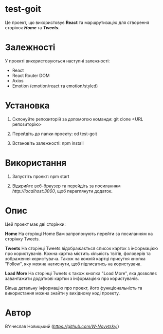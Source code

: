 # **test-goit**

Це проект, що використовує **React** та маршрутизацію для створення сторінок
**_Home_** та **_Tweets_**.

# Залежності

У проекті використовуються наступні залежності:

- React
- React Router DOM
- Axios
- Emotion (emotion/react та emotion/styled)

# Установка

1. Склонуйте репозиторій за допомогою команди: git clone <URL репозиторію>

2. Перейдіть до папки проекту: cd test-goit

3. Встановіть залежності: npm install

# Використання

1. Запустіть проект: npm start

2. Відкрийте веб-браузер та перейдіть за посиланням _http://localhost:3000_, щоб
   переглянути додаток.

# Опис

Цей проект має дві сторінки:

**Home** На сторінці Home Вам запропонують перейти за посиланням на сторінку
Tweets.

**Tweets** На сторінці Tweets відображається список карток з інформацією про
користувачів. Кожна картка містить кількість твітів, фоловерів та зображення
користувача. Також на кожній картці присутня кнопка "Follow", яку можна
натиснути, щоб підписатись на користувача.

**Load More** На сторінці Tweets є також кнопка "Load More", яка дозволяє
завантажити додаткові картки з інформацією про користувачів.

Більш детальну інформацію про проект, його функціональність та використання
можна знайти у вихідному коді проекту.

# Автор

В'ячеслав Новицький (*https://github.com/W-Novytskyi*)
